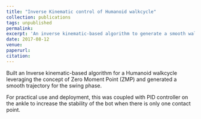```yaml
---
title: "Inverse Kinematic control of Humanoid walkcycle"
collection: publications
tags: unpublished
permalink: 
excerpt: 'An inverse kinematic-based algorithm to generate a smooth walkcycle.'
date: 2017-08-12
venue: 
paperurl: 
citation: 
---
```

Built an Inverse kinematic-based algorithm for a Humanoid walkcycle leveraging the concept of Zero Moment Point (ZMP) and generated a smooth trajectory for the swing phase.

For practical use and deployment, this was coupled with PID controller on the ankle to increase the stability of the bot when there is only one contact point.
